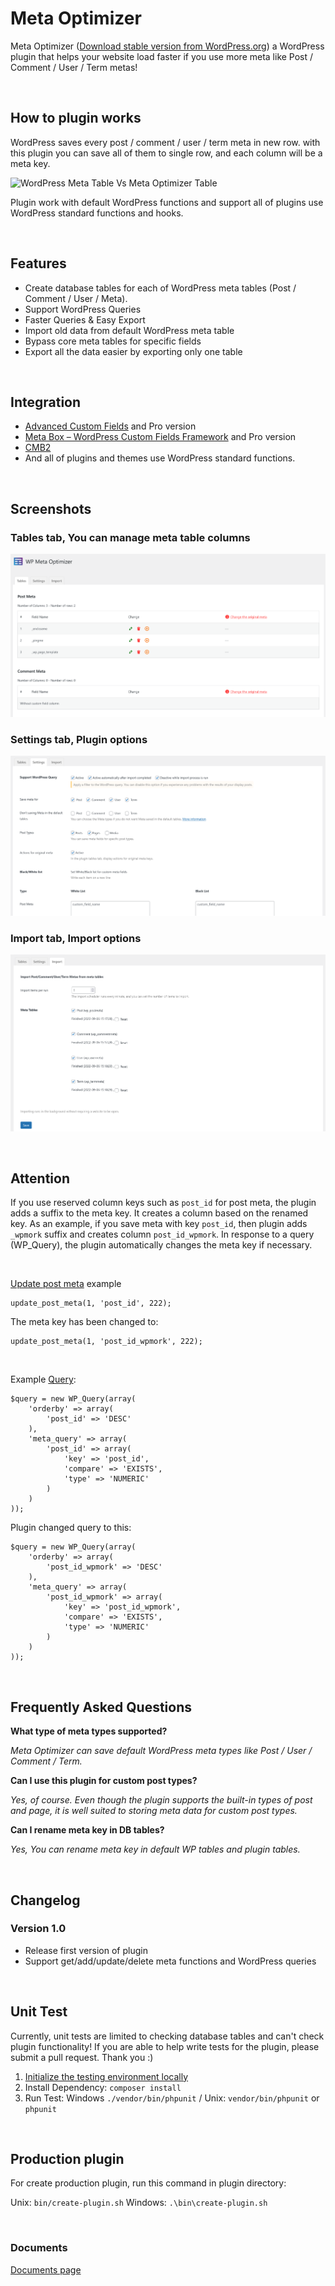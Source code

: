# Meta Optimizer

Meta Optimizer ([Download stable version from WordPress.org](https://wordpress.org/plugins/meta-optimizer/)) a WordPress plugin that helps your website load faster if you use more meta like Post / Comment / User / Term metas!

&nbsp;
## How to plugin works
WordPress saves every post / comment / user / term meta in new row. with this plugin you can save all of them to single row, and each column will be a meta key.

![WordPress Meta Table Vs Meta Optimizer Table](https://user-images.githubusercontent.com/7957513/188633375-1fe658fd-ab34-4052-a672-6b3e05980085.png "WordPress Meta Table Vs Meta Optimizer Table")

Plugin work with default WordPress functions and support all of plugins use WordPress standard functions and hooks.

&nbsp;
## Features
- Create database tables for each of WordPress meta tables (Post / Comment / User / Meta).
- Support WordPress Queries
- Faster Queries & Easy Export
- Import old data from default WordPress meta table
- Bypass core meta tables for specific fields
- Export all the data easier by exporting only one table

&nbsp;
## Integration
- [Advanced Custom Fields](https://wordpress.org/plugins/advanced-custom-fields/) and Pro version
- [Meta Box – WordPress Custom Fields Framework](https://wordpress.org/plugins/meta-box/) and Pro version
- [CMB2](https://wordpress.org/plugins/cmb2/)
- And all of plugins and themes use WordPress standard functions.

&nbsp;
## Screenshots

### Tables tab, You can manage meta table columns
![Tables tab, You can manage meta table columns](screenshots/screenshot-1.png)

### Settings tab, Plugin options
![Settings tab, Plugin options](screenshots/screenshot-2.png)

### Import tab, Import options
![Import tab, Import options](screenshots/screenshot-3.png)

&nbsp;
## Attention
If you use reserved column keys such as `post_id` for post meta, the plugin adds a suffix to the meta key. It creates a column based on the renamed key. As an example, if you save meta with key `post_id`, then plugin adds `_wpmork` suffix and creates column `post_id_wpmork`. In response to a query (WP_Query), the plugin automatically changes the meta key if necessary.

&nbsp;

[Update post meta](https://developer.wordpress.org/reference/functions/update_post_meta/) example 
```
update_post_meta(1, 'post_id', 222);
```
The meta key has been changed to:
```
update_post_meta(1, 'post_id_wpmork', 222);
```

&nbsp;

Example [Query](https://developer.wordpress.org/reference/classes/wp_query/#custom-field-post-meta-parameters):
```
$query = new WP_Query(array(
    'orderby' => array(
        'post_id' => 'DESC'
    ),
    'meta_query' => array(
        'post_id' => array(
            'key' => 'post_id',
            'compare' => 'EXISTS',
            'type' => 'NUMERIC'
        )
    )
));
```
Plugin changed query to this:
```
$query = new WP_Query(array(
    'orderby' => array(
        'post_id_wpmork' => 'DESC'
    ),
    'meta_query' => array(
        'post_id_wpmork' => array(
            'key' => 'post_id_wpmork',
            'compare' => 'EXISTS',
            'type' => 'NUMERIC'
        )
    )
));
```

&nbsp;

## Frequently Asked Questions

**What type of meta types supported?**

*Meta Optimizer can save default WordPress meta types like Post / User / Comment / Term.*

**Can I use this plugin for custom post types?**

*Yes, of course. Even though the plugin supports the built-in types of post and page, it is well suited to storing meta data for custom post types.*

**Can I rename meta key in DB tables?**

*Yes, You can rename meta key in default WP tables and plugin tables.*

&nbsp;

## Changelog
### Version 1.0
* Release first version of plugin
* Support get/add/update/delete meta functions and WordPress queries

&nbsp;

## Unit Test
Currently, unit tests are limited to checking database tables and can't check plugin functionality! If you are able to help write tests for the plugin, please submit a pull request. Thank you :) 

1. [Initialize the testing environment locally](https://make.wordpress.org/cli/handbook/misc/plugin-unit-tests/#3-initialize-the-testing-environment-locally)
2. Install Dependency: `composer install`
3. Run Test: Windows `./vendor/bin/phpunit` / Unix: `vendor/bin/phpunit` or `phpunit`

&nbsp;

## Production plugin
For create production plugin, run this command in plugin directory:

Unix: `bin/create-plugin.sh`
Windows: `.\bin\create-plugin.sh`

&nbsp;

### Documents
[Documents page](https://parsakafi.github.io/wp-meta-optimizer/)
